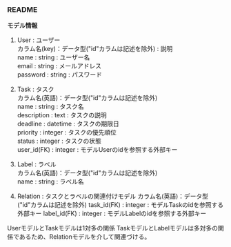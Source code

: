### README

**モデル情報**

1. User : ユーザー  
  カラム名(key)：データ型("id"カラムは記述を除外) : 説明  
  name : string : ユーザー名  
  email : string : メールアドレス  
  password : string : パスワード  


2. Task : タスク  
  カラム名(英語)：データ型("id"カラムは記述を除外)   
  name : string : タスク名  
  description : text : タスクの説明  
  deadline : datetime : タスクの期限日  
  priority : integer : タスクの優先順位  
  status : integer : タスクの状態  
  user_id(FK) : integer : モデルUserのidを参照する外部キー  


3. Label : ラベル  
  カラム名(英語)：データ型("id"カラムは記述を除外)   
  name : string : ラベル名  


4. Relation : タスクとラベルの関連付けモデル
  カラム名(英語)：データ型("id"カラムは記述を除外)
  task_id(FK) : integer : モデルTaskのidを参照する外部キー
  label_id(FK) : integer : モデルLabelのidを参照する外部キー

UserモデルとTaskモデルは1対多の関係
TaskモデルとLabelモデルは多対多の関係であるため、Relationモデルを介して関連づける。
